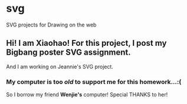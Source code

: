 # svg
SVG projects for Drawing on the web

## Hi! I am Xiaohao! For this project, I post my Bigbang poster SVG assignment.
And I am working on Jeannie's SVG project.

### My computer is too *old* to support me for this homework...:(
So I borrow my friend **Wenjie's** computer! Special THANKS to her!

